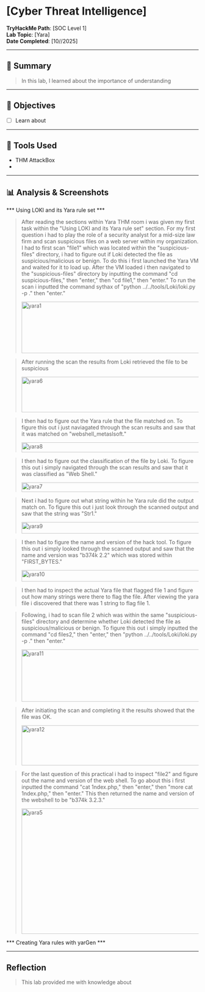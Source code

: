 # [Cyber Threat Intelligence]

**TryHackMe Path**: [SOC Level 1]  
**Lab Topic**: [Yara]  
**Date Completed**: [10//2025]

---

## 🧠 Summary

> In this lab, I learned about the importance of understanding 

---

## 🎯 Objectives
- [ ] Learn about 

---

## 🧰 Tools Used
- THM AttackBox
- 
  
---

## 📊 Analysis & Screenshots

*** Using LOKI and its Yara rule set ***

> After reading the sections within Yara THM room i was given my first task within the "Using LOKI and its Yara rule set" section. For my first question i had to play the role of a security analyst for a
mid-size law firm and scan suspicious files on a web server within my organization. I had to first scan "file1" which was located within the "suspicious-files" directory, i had to figure out if Loki
detected the file as suspicious/malicious or benign. To do this i first launched the Yara VM and waited for it to load up. After the VM loaded i then navigated to the "suspicious-files" directory by
inputting the command "cd suspicious-files," then "enter," then "cd file1," then "enter." To run the scan i inputted the command sythax of "python ../../tools/Loki/loki.py -p ." then "enter."
>
> <img width="974" height="135" alt="yara1" src="https://github.com/user-attachments/assets/c27a5cce-085e-4a00-8940-ee60beb2c69d" />

> After running the scan the results from Loki retrieved the file to be suspicious
>
> <img width="794" height="93" alt="yara6" src="https://github.com/user-attachments/assets/7cc8a997-a48d-4bac-ac14-cc9a77c0a566" />

> I then had to figure out the Yara rule that the file matched on. To figure this out i just naviagated through the scan results and saw that it was matched on "webshell_metaslsoft."
>
> <img width="620" height="26" alt="yara8" src="https://github.com/user-attachments/assets/8504fc61-694a-43b2-b1d5-7ce56c1118af" />

> I then had to figure out the classification of the file by Loki. To figure this out i simply navigated through the scan results and saw that it was classified as "Web Shell."
>
> <img width="578" height="25" alt="yara7" src="https://github.com/user-attachments/assets/1e3a1135-ce15-4dd0-8ea0-a36a63ae2a71" />

> Next i had to figure out what string within he Yara rule did the output match on. To figure this out i just look through the scanned output and saw that the string was "Str1."
>
> <img width="912" height="30" alt="yara9" src="https://github.com/user-attachments/assets/6da04ed7-3162-42cb-afb5-8971ffac03cc" />

> I then had to figure the name and version of the hack tool. To figure this out i simply looked through the scanned output and saw that the name and version was "b374k 2.2" which was stored within
"FIRST_BYTES."
>
> <img width="807" height="30" alt="yara10" src="https://github.com/user-attachments/assets/f46af42a-83aa-4932-a356-ded37211e9c8" />

> I then had to inspect the actual Yara file that flagged file 1 and figure out how many strings were there to flag the file. After viewing the yara file i discovered that there was 1 string to flag
file 1.

> Following, i had to scan file 2 which was within the same "suspicious-files" directory and determine whether Loki detected the file as suspicious/malicious or benign. To figure this out i simply
inputted the command "cd files2," then "enter," then "python ../../tools/Loki/loki.py -p ." then "enter."
>
> <img width="875" height="137" alt="yara11" src="https://github.com/user-attachments/assets/3f7b1ba6-8302-4f18-a573-fa9f0c56d070" />

> After initiating the scan and completing it the results showed that the file was OK.
>
> <img width="813" height="105" alt="yara12" src="https://github.com/user-attachments/assets/10b24d90-f3e9-41f1-aa49-6cc7765cc2ce" />

> For the last question of this practical i had to inspect "file2" and figure out the name and version of the web shell. To go about this i first inputted the command "cat 1ndex.php," then "enter,"
then "more cat 1ndex.php," then "enter." This then returned the name and version of the webshell to be "b374k 3.2.3."
>
> <img width="1098" height="329" alt="yara5" src="https://github.com/user-attachments/assets/a8faa245-9ac6-438a-a78a-fdcc352846b5" />

*** Creating Yara rules with yarGen *** 





---

## Reflection

> This lab provided me with knowledge about 
